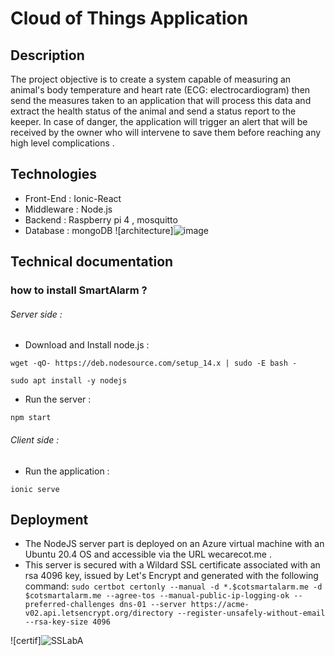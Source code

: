 # Cloud of Things Application
## Description
The project objective is to create a system capable of measuring an animal's body temperature and heart rate (ECG: electrocardiogram) 
then send the measures taken to an application that will process this data and extract the health status of the animal and send a status
report to the keeper. In case of danger, the application will trigger an alert that will be received by the owner who will intervene to save
them before reaching any high level complications .


## Technologies

- Front-End : Ionic-React
- Middleware : Node.js
- Backend : Raspberry pi 4 , mosquitto
- Database : mongoDB
![architecture]![image](https://user-images.githubusercontent.com/75638904/148512609-ee9c30a2-6cea-4846-87cc-65a4e868b1b4.png)

## Technical documentation 

### how to install SmartAlarm ?
######  Server side :
- Download and Install node.js :

`wget -qO- https://deb.nodesource.com/setup_14.x | sudo -E bash -`

`sudo apt install -y nodejs`

- Run the server :

`npm start` 

######  Client side :
- Run the application :

`ionic serve `

## Deployment
- The NodeJS server part is deployed on an Azure virtual machine with an Ubuntu 20.4 OS and accessible via the URL wecarecot.me .
- This server is secured with a Wildard SSL certificate associated with an rsa 4096 key, issued by Let's Encrypt and generated with the following command:
`sudo certbot certonly --manual -d *.$cotsmartalarm.me -d $cotsmartalarm.me --agree-tos --manual-public-ip-logging-ok --preferred-challenges dns-01 --server https://acme-v02.api.letsencrypt.org/directory --register-unsafely-without-email --rsa-key-size 4096`

![certif]![SSLabA](https://user-images.githubusercontent.com/75638904/148512671-9f486f72-ebab-401b-af16-89dfd6755600.PNG)



